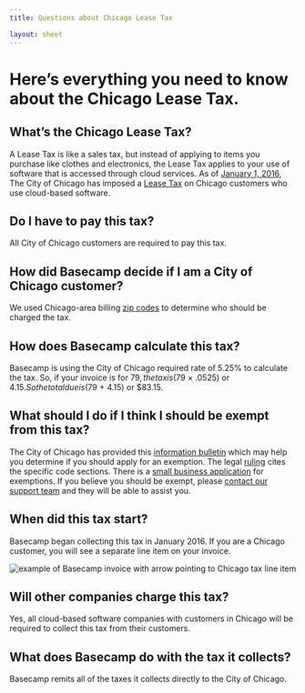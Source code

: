 ```yaml
---
title: Questions about Chicago Lease Tax

layout: sheet
---
```


# Here’s everything you need to know about the Chicago&nbsp;Lease&nbsp;Tax.

## What’s the Chicago Lease Tax?  

A Lease Tax is like a sales tax, but instead of applying to items you purchase like clothes and electronics, the Lease Tax applies to your use of software that is accessed through cloud services. As of <a href="http://www.cityofchicago.org/city/en/depts/fin/provdrs/tax_division/news/2015/june/PersonalPropertyLeaseTransactionTax12Effective7-1-2015.html">January 1, 2016</a>, The City of Chicago has imposed a <a href="http://www.cityofchicago.org/content/dam/city/depts/rev/supp_info/TaxSupportingInformation/TransTaxInfoBulletinNonpossessoryComputerLeases.pdf">Lease Tax</a> on Chicago customers who use cloud-based software.

## Do I have to pay this tax?

All City of Chicago customers are required to pay this tax. 

## How did Basecamp decide if I am a City of Chicago customer?

We used Chicago-area billing <a href="https://data.cityofchicago.org/Facilities-Geographic-Boundaries/Chicago-Zip-Code-and-Neighborhood-Map/mapn-ahfc">zip codes</a> to determine who should be charged the tax.

## How does Basecamp calculate this tax?

Basecamp is using the City of Chicago required rate of 5.25% to calculate the tax. So, if your invoice is for $79, the tax is ($79&nbsp;×&nbsp;.0525) or $4.15. So the total due is ($79&nbsp;+&nbsp;4.15) or $83.15.

## What should I do if I think I should be exempt from this tax?

The City of Chicago has provided this <a href="http://www.cityofchicago.org/content/dam/city/depts/rev/supp_info/TaxSupportingInformation/TransTaxInfoBulletinNonpossessoryComputerLeases.pdf">information bulletin</a> which may help you determine if you should apply for an exemption. The legal <a href="http://www.cityofchicago.org/content/dam/city/depts/rev/supp_info/TaxRulingsandRegulations/LeaseTaxRuling12-06092015.pdf">ruling</a> cites the specific code sections. There is a <a href="http://www.cityofchicago.org/content/dam/city/depts/rev/supp_info/TaxApplicationandAffidavitForms/SmallNewBusExemptionApplication.pdf">small business application</a> for exemptions. If you believe you should be exempt, please [contact our support team](/support) and they will be able to assist you.

## When did this tax start?

Basecamp began collecting this tax in January 2016. If you are a Chicago customer, you will see a separate line item on your invoice.

<img alt="example of Basecamp invoice with arrow pointing to Chicago tax line item" srcset="{% asset_path about/policies/taxes/chicago-invoice.jpg %} 1x, {% asset_path about/policies/taxes/chicago-invoice@2x.jpg %} 2x" src="{% asset_path about/policies/taxes/chicago-invoice.jpg %}" class="image-screenshot">

## Will other companies charge this tax?

Yes, all cloud-based software companies with customers in Chicago will be required to collect this tax from their customers.

## What does Basecamp do with the tax it collects?

Basecamp remits all of the taxes it collects directly to the City of Chicago. 
